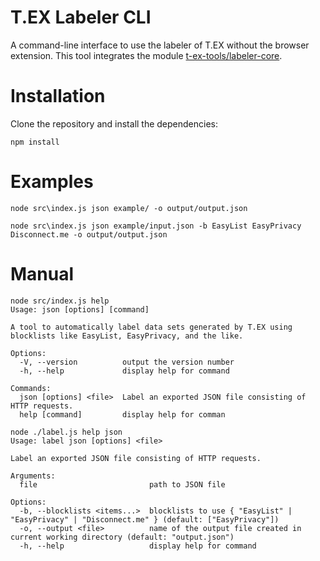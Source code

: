 # T.EX Labeler CLI
A command-line interface to use the labeler of T.EX without the browser extension. This tool integrates the module [t-ex-tools/labeler-core](https://github.com/t-ex-tools/labeler-core).

# Installation

Clone the repository and install the dependencies:

```
npm install
```

# Examples

```
node src\index.js json example/ -o output/output.json
```

```
node src\index.js json example/input.json -b EasyList EasyPrivacy Disconnect.me -o output/output.json
```

# Manual

```
node src/index.js help
Usage: json [options] [command]

A tool to automatically label data sets generated by T.EX using blocklists like EasyList, EasyPrivacy, and the like.

Options:
  -V, --version          output the version number
  -h, --help             display help for command

Commands:
  json [options] <file>  Label an exported JSON file consisting of HTTP requests.
  help [command]         display help for comman

node ./label.js help json  
Usage: label json [options] <file>

Label an exported JSON file consisting of HTTP requests.

Arguments:
  file                         path to JSON file

Options:
  -b, --blocklists <items...>  blocklists to use { "EasyList" | "EasyPrivacy" | "Disconnect.me" } (default: ["EasyPrivacy"])
  -o, --output <file>          name of the output file created in current working directory (default: "output.json")
  -h, --help                   display help for command
```
